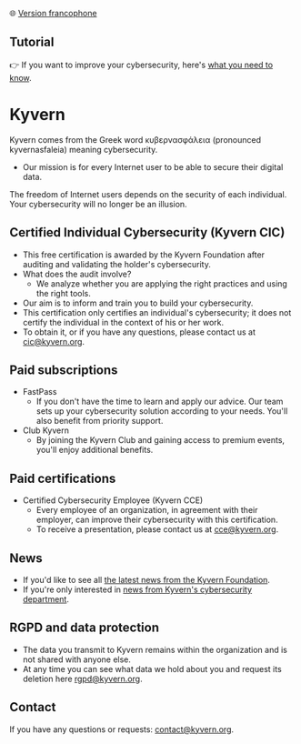 🌐 [Version francophone](https://github.com/kyvernfoundation/kyvern/tree/main/fr)

## Tutorial
👉 If you want to improve your cybersecurity, here's [what you need to know](https://github.com/kyvernfoundation/kyvern/tree/main/courses).

# Kyvern
Kyvern comes from the Greek word κυβερνασφάλεια (pronounced kyvernasfaleia) meaning cybersecurity.
- Our mission is for every Internet user to be able to secure their digital data.

The freedom of Internet users depends on the security of each individual.
Your cybersecurity will no longer be an illusion.
## Certified Individual Cybersecurity (Kyvern CIC)
- This free certification is awarded by the Kyvern Foundation after auditing and validating the holder's cybersecurity.
- What does the audit involve?
  - We analyze whether you are applying the right practices and using the right tools.
- Our aim is to inform and train you to build your cybersecurity.
- This certification only certifies an individual's cybersecurity; it does not certify the individual in the context of his or her work.
- To obtain it, or if you have any questions, please contact us at cic@kyvern.org.
## Paid subscriptions
- FastPass
	- If you don't have the time to learn and apply our advice. Our team sets up your cybersecurity solution according to your needs. You'll also benefit from priority support.
- Club Kyvern
	- By joining the Kyvern Club and gaining access to premium events, you'll enjoy additional benefits.
## Paid certifications
- Certified Cybersecurity Employee (Kyvern CCE)
  - Every employee of an organization, in agreement with their employer, can improve their cybersecurity with this certification.
  - To receive a presentation, please contact us at cce@kyvern.org.
## News
- If you'd like to see all [the latest news from the Kyvern Foundation](https://github.com/kyvernfoundation/news).
- If you're only interested in [news from Kyvern's cybersecurity department](https://github.com/kyvernfoundation/kyvern/tree/main/news).
## RGPD and data protection
- The data you transmit to Kyvern remains within the organization and is not shared with anyone else.
- At any time you can see what data we hold about you and request its deletion here rgpd@kyvern.org.
## Contact
If you have any questions or requests: contact@kyvern.org.
